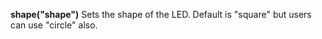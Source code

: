 **shape("shape")** Sets the shape of the LED. Default is "square" but users can use "circle" also. 
